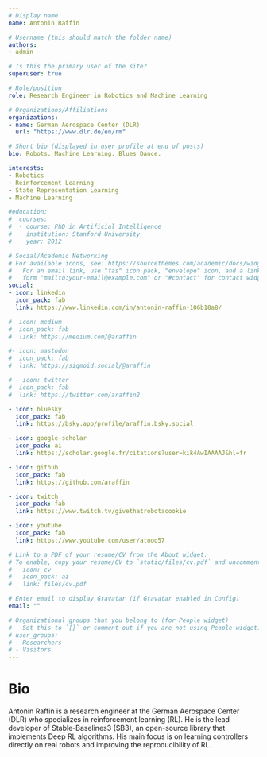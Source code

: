 ```yaml
---
# Display name
name: Antonin Raffin

# Username (this should match the folder name)
authors:
- admin

# Is this the primary user of the site?
superuser: true

# Role/position
role: Research Engineer in Robotics and Machine Learning

# Organizations/Affiliations
organizations:
- name: German Aerospace Center (DLR)
  url: "https://www.dlr.de/en/rm"

# Short bio (displayed in user profile at end of posts)
bio: Robots. Machine Learning. Blues Dance.

interests:
- Robotics
- Reinforcement Learning
- State Representation Learning
- Machine Learning

#education:
#  courses:
#  - course: PhD in Artificial Intelligence
#    institution: Stanford University
#    year: 2012

# Social/Academic Networking
# For available icons, see: https://sourcethemes.com/academic/docs/widgets/#icons
#   For an email link, use "fas" icon pack, "envelope" icon, and a link in the
#   form "mailto:your-email@example.com" or "#contact" for contact widget.
social:
- icon: linkedin
  icon_pack: fab
  link: https://www.linkedin.com/in/antonin-raffin-106b18a8/

#- icon: medium
#  icon_pack: fab
#  link: https://medium.com/@araffin

#- icon: mastodon
#  icon_pack: fab
#  link: https://sigmoid.social/@araffin

# - icon: twitter
#  icon_pack: fab
#  link: https://twitter.com/araffin2

- icon: bluesky
  icon_pack: fab
  link: https://bsky.app/profile/araffin.bsky.social

- icon: google-scholar
  icon_pack: ai
  link: https://scholar.google.fr/citations?user=kik4AwIAAAAJ&hl=fr

- icon: github
  icon_pack: fab
  link: https://github.com/araffin

- icon: twitch
  icon_pack: fab
  link: https://www.twitch.tv/givethatrobotacookie

- icon: youtube
  icon_pack: fab
  link: https://www.youtube.com/user/atooo57

# Link to a PDF of your resume/CV from the About widget.
# To enable, copy your resume/CV to `static/files/cv.pdf` and uncomment the lines below.
# - icon: cv
#   icon_pack: ai
#   link: files/cv.pdf

# Enter email to display Gravatar (if Gravatar enabled in Config)
email: ""

# Organizational groups that you belong to (for People widget)
#   Set this to `[]` or comment out if you are not using People widget.
# user_groups:
# - Researchers
# - Visitors
---
```


# Bio

Antonin Raffin is a research engineer at the German Aerospace Center (DLR) who specializes in reinforcement learning (RL). He is the lead developer of Stable-Baselines3 (SB3), an open-source library that implements Deep RL algorithms. His main focus is on learning controllers directly on real robots and improving the reproducibility of RL.
